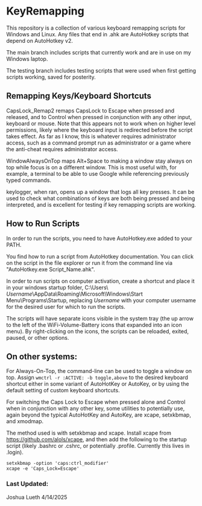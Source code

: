 # KeyRemapping
This repository is a collection of various keyboard remapping scripts for Windows and Linux. Any files that end in .ahk are AutoHotkey scripts that depend on AutoHotkey v2. 

The main branch includes scripts that currently work and are in use on my Windows laptop.

The testing branch includes testing scripts that were used when first getting scripts working, saved for posterity.

## Remapping Keys/Keyboard Shortcuts

CapsLock_Remap2 remaps CapsLock to Escape when pressed and released, and to Control when pressed in conjunction with any other input, keyboard or mouse. Note that this appears not to work when on higher level permissions, likely where the keyboard input is redirected before the script takes effect. As far as I know, this is whatever requires administrator access, such as a command prompt run as administrator or a game where the anti-cheat requires administrator access.

WindowAlwaysOnTop maps Alt+Space to making a window stay always on top while focus is on a different window. This is most useful with, for example, a terminal to be able to use Google while referencing previously typed commands.

keylogger, when ran, opens up a window that logs all key presses. It can be used to check what combinations of keys are both being pressed and being interpreted, and is excellent for testing if key remapping scripts are working.

## How to Run Scripts

In order to run the scripts, you need to have AutoHotkey.exe added to your PATH.

You find how to run a script from AutoHotkey documentation. You can click on the script in the file explorer or run it from the command line via "AutoHotkey.exe Script_Name.ahk".

In order to run scripts on computer activation, create a shortcut and place it in your windows startup folder, C:\Users\ *Username*\AppData\Roaming\Microsoft\Windows\Start Menu\Programs\Startup, replacing *Username* with your computer username for the desired user for which to run the scripts.

The scripts will have separate icons visible in the system tray (the up arrow to the left of the WiFi-Volume-Battery icons that expanded into an icon menu). By right-clicking on the icons, the scripts can be reloaded, exited, paused, or other options.

## On other systems:

For Always-On-Top, the command-line can be used to toggle a window on top. Assign <code>wmctrl -r :ACTIVE: -b toggle,above</code> to the desired keyboard shortcut either in some variant of AutoHotKey or AutoKey, or by using the default setting of custom keyboard shortcuts.

For switching the Caps Lock to Escape when pressed alone and Control when in conjunction with any other key, some utilities to potentially use, again beyond the typical AutoHotKey and AutoKey, are xcape, setxkbmap, and xmodmap.

The method used is with setxkbmap and xcape. Install xcape from https://github.com/alols/xcape, and then add the following to the startup script (likely .bashrc or .cshrc, or potentially .profile. Currently this lives in .login).

<code>setxkbmap -option 'caps:ctrl_modifier'</code>\
<code>xcape -e 'Caps_Lock=Escape'</code>


### Last Updated:
Joshua Lueth
4/14/2025
